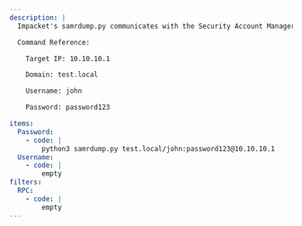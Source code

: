 ```yaml
---
description: |
  Impacket's samrdump.py communicates with the Security Account Manager Remote (SAMR) interface to list system user accounts, available resource shares, and other sensitive information.

  Command Reference:

  	Target IP: 10.10.10.1

  	Domain: test.local

  	Username: john

  	Password: password123

items:
  Password:
    - code: |
        python3 samrdump.py test.local/john:password123@10.10.10.1
  Username:
    - code: |
        empty
filters:
  RPC:
    - code: |
        empty
---
```

